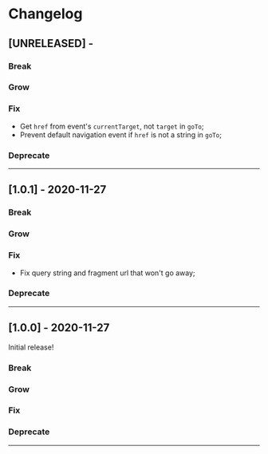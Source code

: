 # Changelog

## [UNRELEASED] -

### Break

### Grow

### Fix

- Get `href` from event's `currentTarget`, not `target` in `goTo`;
- Prevent default navigation event if `href` is not a string in `goTo`;

### Deprecate

---

## [1.0.1] - 2020-11-27

### Break

### Grow

### Fix

- Fix query string and fragment url that won't go away;

### Deprecate

---

## [1.0.0] - 2020-11-27

Initial release!

### Break

### Grow

### Fix

### Deprecate

---
